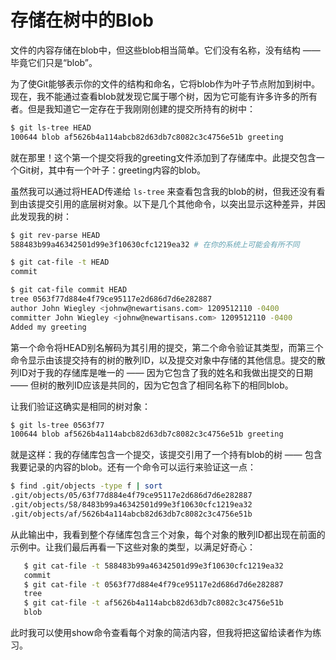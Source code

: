 # 存储在树中的Blob

文件的内容存储在blob中，但这些blob相当简单。它们没有名称，没有结构 —— 毕竟它们只是“blob”。

为了使Git能够表示你的文件的结构和命名，它将blob作为叶子节点附加到树中。现在，我不能通过查看blob就发现它属于哪个树，因为它可能有许多许多的所有者。但是我知道它一定存在于我刚刚创建的提交所持有的树中：

```bash
$ git ls-tree HEAD
100644 blob af5626b4a114abcb82d63db7c8082c3c4756e51b greeting
```

就在那里！这个第一个提交将我的greeting文件添加到了存储库中。此提交包含一个Git树，其中有一个叶子：greeting内容的blob。

虽然我可以通过将HEAD传递给 `ls-tree` 来查看包含我的blob的树，但我还没有看到由该提交引用的底层树对象。以下是几个其他命令，以突出显示这种差异，并因此发现我的树：

```bash
$ git rev-parse HEAD
588483b99a46342501d99e3f10630cfc1219ea32 # 在你的系统上可能会有所不同

$ git cat-file -t HEAD
commit

$ git cat-file commit HEAD
tree 0563f77d884e4f79ce95117e2d686d7d6e282887
author John Wiegley <johnw@newartisans.com> 1209512110 -0400
committer John Wiegley <johnw@newartisans.com> 1209512110 -0400
Added my greeting
```

第一个命令将HEAD别名解码为其引用的提交，第二个命令验证其类型，而第三个命令显示由该提交持有的树的散列ID，以及提交对象中存储的其他信息。提交的散列ID对于我的存储库是唯一的 —— 因为它包含了我的姓名和我做出提交的日期 —— 但树的散列ID应该是共同的，因为它包含了相同名称下的相同blob。

让我们验证这确实是相同的树对象：

```bash
$ git ls-tree 0563f77
100644 blob af5626b4a114abcb82d63db7c8082c3c4756e51b greeting
```

就是这样：我的存储库包含一个提交，该提交引用了一个持有blob的树 —— 包含我要记录的内容的blob。还有一个命令可以运行来验证这一点：

```bash
$ find .git/objects -type f | sort
.git/objects/05/63f77d884e4f79ce95117e2d686d7d6e282887
.git/objects/58/8483b99a46342501d99e3f10630cfc1219ea32
.git/objects/af/5626b4a114abcb82d63db7c8082c3c4756e51b
```

从此输出中，我看到整个存储库包含三个对象，每个对象的散列ID都出现在前面的示例中。让我们最后再看一下这些对象的类型，以满足好奇心：

```bash
   $ git cat-file -t 588483b99a46342501d99e3f10630cfc1219ea32
   commit
   $ git cat-file -t 0563f77d884e4f79ce95117e2d686d7d6e282887
   tree
   $ git cat-file -t af5626b4a114abcb82d63db7c8082c3c4756e51b
   blob
```

此时我可以使用show命令查看每个对象的简洁内容，但我将把这留给读者作为练习。
